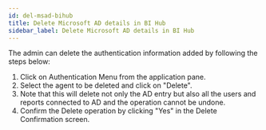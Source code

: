 ```yaml
---
id: del-msad-bihub
title: Delete Microsoft AD details in BI Hub
sidebar_label: Delete Microsoft AD details in BI Hub
---
```


The admin can delete the authentication information added by following
the steps below:

1. Click on Authentication Menu from the application pane.
1. Select the agent to be deleted and click on "Delete".
1. Note that this will delete not only the AD entry but also all the users and reports connected to AD and the operation cannot be undone.
1. Confirm the Delete operation by clicking "Yes" in the Delete Confirmation screen.
